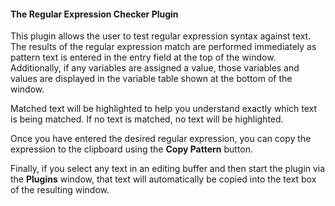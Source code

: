 #### The Regular Expression Checker Plugin

This plugin allows the user to test regular expression syntax against text.  The results of the regular expression match are performed immediately as pattern text is entered in the entry field at the top of the window.  Additionally, if any variables are assigned a value, those variables and values are displayed in the variable table shown at the bottom of the window.

Matched text will be highlighted to help you understand exactly which text is being matched.  If no text is matched, no text will be highlighted.

Once you have entered the desired regular expression, you can copy the expression to the clipboard using the **Copy Pattern** button.

Finally, if you select any text in an editing buffer and then start the plugin via the **Plugins** window, that text will automatically be copied into the text box of the resulting window.

